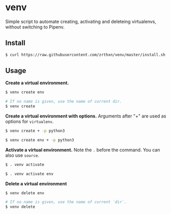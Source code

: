 # venv
Simple script to automate creating, activating and deleteing virtualenvs, without switching to Pipenv.

## Install
```bash
$ curl https://raw.githubusercontent.com/zrthxn/venv/master/install.sh | /bin/bash
```

## Usage
**Create a virtual environment.**
```bash
$ venv create env
```
```bash
# If no name is given, use the name of current dir.
$ venv create
```

**Create a virtual environment with options.**
Arguments after "+" are used as options for `virtualenv`.
```bash
$ venv create + -p python3
```
```bash
$ venv create env + -p python3
```

**Activate a virtual environment.**
Note the `.` before the command. You can also use `source`.
```bash
$ . venv activate
```
```bash
$ . venv activate env
```

**Delete a virtual environment**
```bash
$ venv delete env
```
```bash
# If no name is given, use the name of current `dir`.
$ venv delete
``` 
